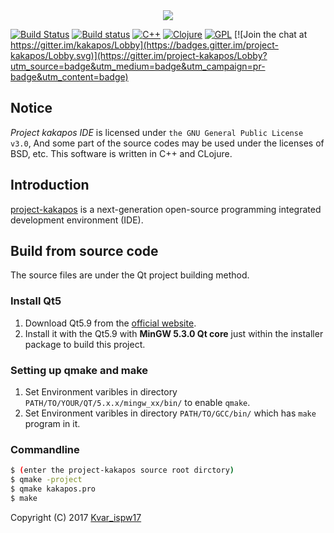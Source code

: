 <div align=center><img src="https://enkerewpo.github.io/images/Kakapos.png"></div> 

[![Build Status](https://travis-ci.org/enkerewpo/project-kakapos.svg?branch=master)](https://travis-ci.org/enkerewpo/project-kakapos)
[![Build status](https://ci.appveyor.com/api/projects/status/i6vs11mn63dyager?svg=true)](https://ci.appveyor.com/project/enkerewpo/project-kakapos)
[![C++](https://img.shields.io/badge/language-C%2B%2B-red.svg)](http://open-std.org/JTC1/SC22/WG21/)
[![Clojure](https://img.shields.io/badge/language-Clojure-orange.svg)](https://www.clojure.org/)
[![GPL](https://img.shields.io/badge/license-GPLv3-blue.svg)](http://www.gnu.org/licenses/quick-guide-gplv3.html)
[![Join the chat at https://gitter.im/kakapos/Lobby](https://badges.gitter.im/project-kakapos/Lobby.svg)](https://gitter.im/project-kakapos/Lobby?utm_source=badge&utm_medium=badge&utm_campaign=pr-badge&utm_content=badge)
## Notice
_Project kakapos IDE_ is licensed under `the GNU General Public License v3.0`, And some part of the source codes may be used under the licenses of BSD, etc. This software is written in C++ and CLojure. 

## Introduction
[project-kakapos](https://github.com/enkerewpo/kakapos) is a next-generation open-source programming integrated development environment (IDE).

## Build from source code
The source files are under the Qt project building method.
### Install Qt5
1. Download Qt5.9 from the [official website](https://www.qt.io/download/).
2. Install it with the Qt5.9 with __MinGW 5.3.0 Qt core__ just within the installer package to build this project.

### Setting up qmake and make
1. Set Environment varibles in directory `PATH/TO/YOUR/QT/5.x.x/mingw_xx/bin/` to enable `qmake`.
2. Set Environment varibles in directory `PATH/TO/GCC/bin/` which has `make` program in it.

### Commandline
```bash
$ (enter the project-kakapos source root dirctory)
$ qmake -project
$ qmake kakapos.pro
$ make
```

Copyright (C) 2017 [Kvar_ispw17](mailto:enkerewpo@gmail.com)
